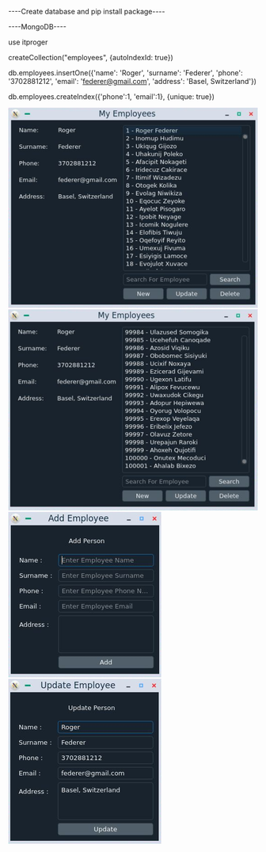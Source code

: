 ----Create database and pip install package----


----MongoDB----


use itproger

createCollection("employees", {autoIndexId: true})

db.employees.insertOne({'name': 'Roger', 'surname': 'Federer', 'phone': '3702881212', 'email': 'federer@gmail.com', 'address': 'Basel, Switzerland'})

db.employees.createIndex({'phone':1, 'email':1}, {unique: true})


<img src="https://github.com/Alpaca00/DataEmployees/blob/main/img/home.png" alt="home"/>

<img src="https://github.com/Alpaca00/DataEmployees/blob/main/img/last.png" alt="last"/>

<img src="https://github.com/Alpaca00/DataEmployees/blob/main/img/add.png" alt="add"/>

<img src="https://github.com/Alpaca00/DataEmployees/blob/main/img/update.png" alt="update"/>



